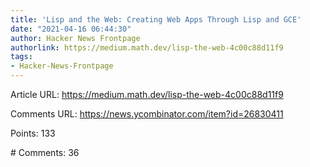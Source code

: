 ```yaml
---
title: 'Lisp and the Web: Creating Web Apps Through Lisp and GCE'
date: "2021-04-16 06:44:30"
author: Hacker News Frontpage
authorlink: https://medium.math.dev/lisp-the-web-4c00c88d11f9
tags:
- Hacker-News-Frontpage
---
```


<p>Article URL: <a href="https://medium.math.dev/lisp-the-web-4c00c88d11f9">https://medium.math.dev/lisp-the-web-4c00c88d11f9</a></p>
<p>Comments URL: <a href="https://news.ycombinator.com/item?id=26830411">https://news.ycombinator.com/item?id=26830411</a></p>
<p>Points: 133</p>
<p># Comments: 36</p>
